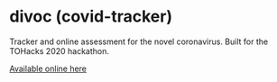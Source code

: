 # divoc (covid-tracker)
Tracker and online assessment for the novel coronavirus. Built for the TOHacks 2020 hackathon.

[Available online here](http://54.172.214.247/)
